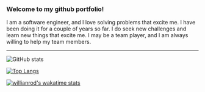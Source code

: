 ### Welcome to my github portfolio!

I am a software engineer, and I love solving problems that excite me. I have been doing it for a couple of years so far. I do seek new challenges and learn new things that excite me. I may be a team player, and I am always willing to help my team members.

---

![GitHub stats](https://github-readme-stats.vercel.app/api?username=abzh423&show_icons=false&theme=dark)

[![Top Langs](https://github-readme-stats.vercel.app/api/top-langs/?username=abzh423&layout=compact&theme=dark)](https://github.com/anuraghazra/github-readme-stats)

[![willianrod's wakatime stats](https://github-readme-stats.vercel.app/api/wakatime?username=abzh423&theme=dark)](https://github.com/anuraghazra/github-readme-stats)

